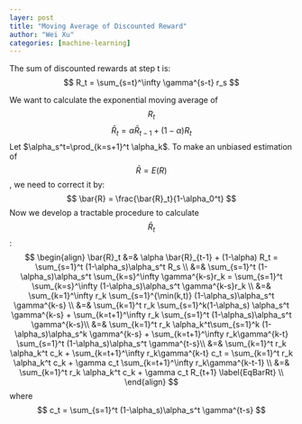 ```yaml
---
layer: post
title: "Moving Average of Discounted Reward"
author: "Wei Xu"
categories: [machine-learning]
---
```


The sum of discounted rewards at step t is:
$$ R_t = \sum_{s=t}^\infty \gamma^{s-t} r_s $$

We want to calculate the exponential moving average of $$R_t$$
$$
\bar{R}_t = \alpha \bar{R}_{t-1} + (1-\alpha) R_t \label{EqUnbiasedR}
$$
Let $\alpha_s^t=\prod_{k=s+1}^t \alpha_k$. To make an unbiased estimation of $$\bar{R} = E(R)$$, we need to correct it by:
$$ \bar{R} = \frac{\bar{R}_t}{1-\alpha_0^t} $$
Now we develop a tractable procedure to calculate $$\bar{R}_t$$:
$$
\begin{align}
\bar{R}_t &=& \alpha \bar{R}_{t-1} + (1-\alpha) R_t = \sum_{s=1}^t (1-\alpha_s)\alpha_s^t R_s \\
&=& \sum_{s=1}^t (1-\alpha_s)\alpha_s^t \sum_{k=s}^\infty \gamma^{k-s}r_k = \sum_{s=1}^t \sum_{k=s}^\infty (1-\alpha_s)\alpha_s^t \gamma^{k-s}r_k \\
&=& \sum_{k=1}^\infty r_k \sum_{s=1}^{\min(k,t)} (1-\alpha_s)\alpha_s^t \gamma^{k-s} \\
&=& \sum_{k=1}^t r_k \sum_{s=1}^k(1-\alpha_s) \alpha_s^t \gamma^{k-s} + \sum_{k=t+1}^\infty r_k \sum_{s=1}^t (1-\alpha_s)\alpha_s^t \gamma^{k-s}\\
&=& \sum_{k=1}^t r_k \alpha_k^t\sum_{s=1}^k (1-\alpha_s)\alpha_s^k \gamma^{k-s} + \sum_{k=t+1}^\infty r_k\gamma^{k-t} \sum_{s=1}^t (1-\alpha_s)\alpha_s^t \gamma^{t-s}\\
&=& \sum_{k=1}^t r_k \alpha_k^t c_k + \sum_{k=t+1}^\infty r_k\gamma^{k-t} c_t = \sum_{k=1}^t r_k \alpha_k^t c_k + \gamma c_t \sum_{k=t+1}^\infty r_k\gamma^{k-t-1} \\
&=& \sum_{k=1}^t r_k \alpha_k^t c_k + \gamma c_t R_{t+1} \label{EqBarRt} \\
\end{align}
$$
where
$$ c_t = \sum_{s=1}^t (1-\alpha_s)\alpha_s^t \gamma^{t-s} $$
